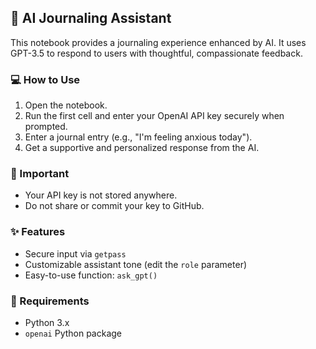 ## 🧠 AI Journaling Assistant
This notebook provides a journaling experience enhanced by AI. It uses GPT-3.5 to respond to users with thoughtful, compassionate feedback.

### 💻 How to Use
1. Open the notebook.
2. Run the first cell and enter your OpenAI API key securely when prompted.
3. Enter a journal entry (e.g., "I'm feeling anxious today").
4. Get a supportive and personalized response from the AI.

### 🔐 Important
- Your API key is not stored anywhere.
- Do not share or commit your key to GitHub.

### ✨ Features
- Secure input via `getpass`
- Customizable assistant tone (edit the `role` parameter)
- Easy-to-use function: `ask_gpt()`

### 📌 Requirements
- Python 3.x
- `openai` Python package
